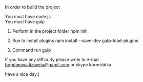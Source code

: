 In order to build the project

You must have node.js<br/>
You must have gulp<br/>

1. Perform in the project folder 
npm init

2. Run to install plugins
npm install --save-dev gulp-load-plugins

3. Command run
gulp

If you have any difficulty please write to e-mail bogdanova.lizaveta@gamil.com or skype karmelatka.

have a nice day:)


